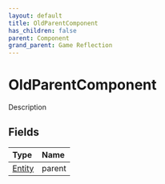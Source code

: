 ```yaml
---
layout: default
title: OldParentComponent
has_children: false
parent: Component
grand_parent: Game Reflection
---
```

# OldParentComponent
Description 

## Fields

| Type | Name |
|:----------|:--------------|
| [Entity](/riftbreaker-wiki/docs/game-reflection/classes/entity/) | parent |

